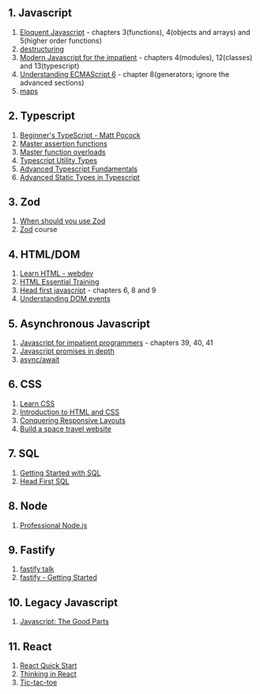 ## 1. Javascript

1. [Eloquent Javascript](https://eloquentjavascript.net/) - chapters 3(functions), 4(objects and arrays) and 5(higher order functions)
2. [destructuring](https://exploringjs.com/impatient-js/ch_destructuring.html)
3. [Modern Javascript for the impatient](https://www.amazon.com/Modern-JavaScript-Impatient-Cay-Horstmann/dp/0136502148) - chapters 4(modules), 12(classes) and 13(typescript)
4. [Understanding ECMAScript 6](https://www.amazon.com/Understanding-ECMAScript-Definitive-JavaScript-Developers/dp/1593277571) - chapter 8(generators; ignore the advanced sections)
5. [maps](https://www.builder.io/blog/maps)

## 2. Typescript

1. [Beginner's TypeScript - Matt Pocock](https://www.totaltypescript.com/tutorials/beginners-typescript)
2. [Master assertion functions](https://www.youtube.com/watch?v=8lM609lci7E)
3. [Master function overloads](https://www.youtube.com/watch?v=D1a8OoBWi1g)
4. [Typescript Utility Types](https://www.youtube.com/watch?v=EU0TB_8KHpY)
5. [Advanced Typescript Fundamentals](https://egghead.io/courses/advanced-typescript-fundamentals-579c174f)
6. [Advanced Static Types in Typescript](https://egghead.io/courses/advanced-static-types-in-typescript)

## 3. Zod

1. [When should you use Zod](https://www.totaltypescript.com/when-should-you-use-zod)
1. [Zod](https://www.totaltypescript.com/tutorials/zod) course

## 4. HTML/DOM

1. [Learn HTML - webdev](https://web.dev/learn/html/)
2. [HTML Essential Training](https://www.linkedin.com/learning/html-essential-training-4)
3. [Head first javascript](https://www.amazon.com/Head-First-JavaScript-Programming-Brain-Friendly/dp/144934013X/) - chapters 6, 8 and 9
4. [Understanding DOM events](https://egghead.io/courses/your-ultimate-guide-to-understanding-dom-events-6c0c0d23)

## 5. Asynchronous Javascript

1. [Javascript for impatient programmers](https://exploringjs.com/impatient-js/toc.html) - chapters 39, 40, 41
1. [Javascript promises in depth](https://egghead.io/courses/javascript-promises-in-depth)
1. [async/await](https://egghead.io/courses/asynchronous-javascript-with-async-await)

## 6. CSS

1. [Learn CSS](https://web.dev/learn/css/)
2. [Introduction to HTML and CSS](https://scrimba.com/learn/introhtmlcss)
3. [Conquering Responsive Layouts](https://courses.kevinpowell.co/conquering-responsive-layouts)
4. [Build a space travel website](https://scrimba.com/learn/spacetravel)

## 7. SQL

1. [Getting Started with SQL](https://www.amazon.com/Getting-Started-SQL-Hands-Beginners/dp/1491938617)
2. [Head First SQL](https://www.amazon.com/Head-First-SQL-Brain-Learners/dp/0596526849)

## 8. Node

1. [Professional Node.js](https://www.amazon.com/Professional-Node-js-Building-Javascript-Scalable/dp/1118185463)

## 9. Fastify

1. [fastify talk](https://www.webexpo.net/prague2017/talk/what-if-i-told-you-that-http-can-be-fast/)
2. [fastify - Getting Started](https://www.fastify.io/docs/latest/Guides/Getting-Started/)

## 10. Legacy Javascript

1. [Javascript: The Good Parts](https://www.amazon.com/JavaScript-Good-Parts-Douglas-Crockford/dp/0596517742)

## 11. React

1. [React Quick Start](https://react.dev/learn)
2. [Thinking in React](https://react.dev/learn/thinking-in-react)
3. [Tic-tac-toe](https://react.dev/learn/tutorial-tic-tac-toe)

